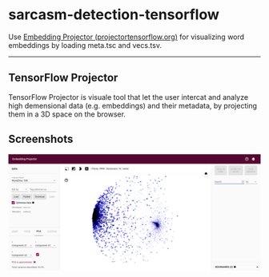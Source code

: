 # sarcasm-detection-tensorflow

Use [Embedding Projector (projectortensorflow.org)](https://projector.tensorflow.org/) for visualizing word embeddings by loading meta.tsc and vecs.tsv.
<hr>

## TensorFlow Projector
TensorFlow Projector is visuale tool that let the user intercat and analyze high demensional data (e.g. embeddings) and their metadata, by projecting them in a 3D space on the browser.

## Screenshots
![embedding](./screens/embedding.png)